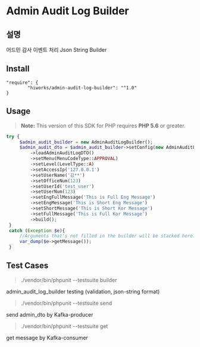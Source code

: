 # Admin Audit Log Builder

## 설명
어드민 감사 이벤트 처리 Json String Builder

## Install
```composer log
"require": {
        "hiworks/admin-audit-log-builder": "^1.0"
}
```

## Usage
> **Note:** This version of this SDK for PHP requires **PHP 5.6** or greater.

```php
try {
     $admin_audit_builder = new AdminAuditLogBuilder();
     $admin_audit_dto = $admin_audit_builder->setConfig(new AdminAuditLogConfig())
         ->loadAdminAuditLogDTO()
         ->setMenu(MenuCodeType::APPROVAL)
         ->setLevel(LevelType::A)
         ->setAccessIp('127.0.0.1')
         ->setUserName('김**')
         ->setOfficeNum(123)
         ->setUserId('test_user')
         ->setUserNum(123)
         ->setEngFullMessage('This is Full Eng Message')
         ->setEngMessage('This is Short Eng Message')
         ->setShortMessage('This is Short Kor Message')
         ->setFullMessage('This is Full Kor Message')
         ->build();
 }
 catch (Exception $e){
     //Arguments that's not filled in the builder will be stacked here.
     var_dump($e->getMessage());
 }
```
## 


## Test Cases
>./vendor/bin/phpunit --testsuite builder

admin_audit_log_builder testing (validation, json-string format)

>./vendor/bin/phpunit --testsuite send

send admin_dto by Kafka-producer

>./vendor/bin/phpunit --testsuite get

get message by Kafka-consumer